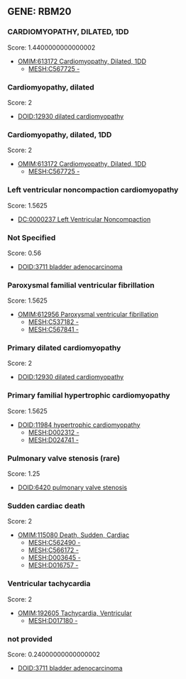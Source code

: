 
## GENE: RBM20

### CARDIOMYOPATHY, DILATED, 1DD

Score: 1.4400000000000002

 * [OMIM:613172 Cardiomyopathy, Dilated, 1DD](http://beta.monarchinitiative.org/disease/OMIM:613172)
    * [MESH:C567725 -](http://beta.monarchinitiative.org/disease/MESH:C567725)

### Cardiomyopathy, dilated

Score: 2

 * [DOID:12930 dilated cardiomyopathy](http://beta.monarchinitiative.org/disease/DOID:12930)

### Cardiomyopathy, dilated, 1DD

Score: 2

 * [OMIM:613172 Cardiomyopathy, Dilated, 1DD](http://beta.monarchinitiative.org/disease/OMIM:613172)
    * [MESH:C567725 -](http://beta.monarchinitiative.org/disease/MESH:C567725)

### Left ventricular noncompaction cardiomyopathy

Score: 1.5625

 * [DC:0000237 Left Ventricular Noncompaction](http://beta.monarchinitiative.org/disease/DC:0000237)

### Not Specified

Score: 0.56

 * [DOID:3711 bladder adenocarcinoma](http://beta.monarchinitiative.org/disease/DOID:3711)

### Paroxysmal familial ventricular fibrillation

Score: 1.5625

 * [OMIM:612956 Paroxysmal ventricular fibrillation](http://beta.monarchinitiative.org/disease/OMIM:612956)
    * [MESH:C537182 -](http://beta.monarchinitiative.org/disease/MESH:C537182)
    * [MESH:C567841 -](http://beta.monarchinitiative.org/disease/MESH:C567841)

### Primary dilated cardiomyopathy

Score: 2

 * [DOID:12930 dilated cardiomyopathy](http://beta.monarchinitiative.org/disease/DOID:12930)

### Primary familial hypertrophic cardiomyopathy

Score: 1.5625

 * [DOID:11984 hypertrophic cardiomyopathy](http://beta.monarchinitiative.org/disease/DOID:11984)
    * [MESH:D002312 -](http://beta.monarchinitiative.org/disease/MESH:D002312)
    * [MESH:D024741 -](http://beta.monarchinitiative.org/disease/MESH:D024741)

### Pulmonary valve stenosis (rare)

Score: 1.25

 * [DOID:6420 pulmonary valve stenosis](http://beta.monarchinitiative.org/disease/DOID:6420)

### Sudden cardiac death

Score: 2

 * [OMIM:115080 Death, Sudden, Cardiac](http://beta.monarchinitiative.org/disease/OMIM:115080)
    * [MESH:C562490 -](http://beta.monarchinitiative.org/disease/MESH:C562490)
    * [MESH:C566172 -](http://beta.monarchinitiative.org/disease/MESH:C566172)
    * [MESH:D003645 -](http://beta.monarchinitiative.org/disease/MESH:D003645)
    * [MESH:D016757 -](http://beta.monarchinitiative.org/disease/MESH:D016757)

### Ventricular tachycardia

Score: 2

 * [OMIM:192605 Tachycardia, Ventricular](http://beta.monarchinitiative.org/disease/OMIM:192605)
    * [MESH:D017180 -](http://beta.monarchinitiative.org/disease/MESH:D017180)

### not provided

Score: 0.24000000000000002

 * [DOID:3711 bladder adenocarcinoma](http://beta.monarchinitiative.org/disease/DOID:3711)
